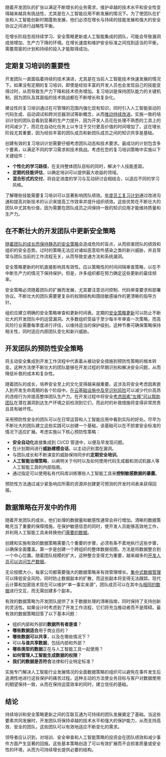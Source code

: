 随着开发团队的扩张以满足不断增长的业务需求，维护卓越的技术水平和安全性变得越来越具有挑战性，尤其是在人工智能应用不断发展的情况下。为了使团队在扩张和人工智能创新时期蓬勃发展，他们必须在增长与持续的技能发展和强大的安全协议之间进行战略性平衡。

在增长阶段忽视持续学习、安全策略更新或人工智能集成的团队，可能会导致漏洞成倍增加、生产力下降的环境。在增长速度和维护安全标准之间找到适当的平衡，需要周密的计划和持续的投入才能取得成功。

## 定期复习培训的重要性

开发团队一直面临着持续的技术演进，尤其是在当前人工智能技术快速发展的情况下。如果没有定期的复习培训，即使是经验丰富的开发人员也会发现自己的技能变得过时，从而导致生产力下降和技术债务增加。复习培训是保持团队能力的关键机制，因为团队及其面临的技术挑战都在不断增长和复杂化。

建设性的复习培训通过在可管理的范围内强化现有知识，同时引入人工智能驱动的代码生成、自动调试和跨浏览器测试等新概念，从而[推动持续改进](https://thenewstack.io/developer-productivity-metrics-drive-continuous-improvement/)。实施一致的培训计划的团队会看到显著的生产力提升，因为开发人员花在处理不熟悉的工具上的时间减少了，而花在自动化任务上以专注于交付更高价值的时间增加了。这在增长阶段尤其重要，因为经验丰富的团队成员和新团队成员之间的知识共享是基础。

创建有效的复习培训计划需要仔细考虑团队动态和技术要求。最成功的计划包含多个要素，以满足不同的学习需求和技术挑战。考虑在您的复习培训策略中实施以下关键组件：

*   **个性化的学习路径**，在支持整体团队目标的同时，解决个人技能差距。
*   **定期的技能评估**，以确定培训可以提供最大收益的领域。
*   **混合形式的交付**，将自定进度的学习与互动研讨会相结合，以适应不同的学习风格。

了解哪些技能需要复习培训可以显著影响团队绩效。[年度员工复习计划](https://www.bradyid.com/resources/refresher-training-guide)通过改进沟通和提高对新技术的认识来提高工作效率并提升组织绩效。这些优势在不断壮大的团队中尤其有价值，因为需要在团队成员之间保持一致的知识应用才能维持质量和生产力。

## 在不断壮大的开发团队中更新安全策略

[随着团队的成长而保持静态的安全策略](https://thenewstack.io/level-up-your-software-quality-with-static-code-analysis/)会造成危险的盲点，从而损害团队的绩效和组织的安全态势。过时的策略无法应对诸如恶意软件感染之类的新兴威胁，并且常常与团队当前的工作流程无关，从而导致变通方法和系统漏洞。

安全策略更新的时机直接影响其有效性。应以策略性的时间间隔审查策略，以在不中断生产力的情况下保持保护。但是，许多组织都在努力确定这些更新的最佳频率。

安全策略必须随着团队的扩展而发展，尤其要注意访问控制、代码审查要求和部署协议。不断壮大的团队需要更复杂的权限结构和围绕敏感操作的更清晰的指导方针。

组织应建立明确的安全策略审查和更新时间表。定期的[安全策略更新](https://hanwhavisionamerica.com/blog/how-often-should-you-update-your-organizations-security-policies/)可以防止不断壮大的开发团队中的运营漏洞。大多数组织受益于至少每半年审查一次策略，而高风险行业需要每季度进行评估，以维持适当的保护级别。这种节奏可确保策略保持相关性，同时适应内部团队变化和新兴威胁。

## 开发团队的预防性安全策略

将主动安全集成到开发工作流程中代表着从被动安全措施到预防性策略的根本转变。这种方法使不断壮大的团队能够在开发过程的早期识别和解决安全问题，从而降低补救的成本和复杂性。

随着团队的成长，培养安全至上的文化变得越来越重要。这涉及将安全考虑因素嵌入到开发生命周期的各个阶段中。[在云基础设施中及早识别风险](https://thenewstack.io/how-to-adopt-a-prevention-first-cloud-security-strategy/)可以减少代价高昂的违规行为并提高整体团队生产力。在开发过程中将安全[考虑因素“左移”可以帮助团队](https://thenewstack.io/5-security-tasks-devops-teams-should-consider-when-shifting-left/)在潜在漏洞到达生产环境之前检测到它们，而此时的补救措施将变得非常昂贵且具有破坏性。

采用预防性安全的团队可以在日常运营和人工智能应用中看到实际的好处。尽早为不断壮大的团队建立这些实践可以创建一个基础，该基础可以在不损害安全标准的情况下适应扩展。考虑实施以下核心预防性策略：

*   **安全自动化**直接集成到 CI/CD 管道中，以便及早发现问题。
*   在计划期间进行**威胁建模会话**，以主动识别潜在漏洞。
*   与团队成长和不断演变的威胁保持同步的**定期安全培训**。
*   **人工智能治理策略**，以阐明关于何时以及如何使用代码生成器和测试机器人等人工智能工具的内部指南。
*   通过指定可以使用私有代码库训练哪些人工智能工具来**控制敏感数据的暴露**。

预防性方法通过减少紧急响应所需的资源并创建更可预测的开发时间表来获得回报。

## 数据策略在开发中的作用

随着开发团队的成长，他们处理的数据量和敏感性通常会并行增加。清晰的数据策略充当了重要的保障措施，在保护敏感信息的同时，使开发人员能够高效地工作，并利用人工智能工具来转换他们[需要的数据](https://thenewstack.io/what-are-time-series-databases-and-why-do-you-need-them/)。

创建和实施有效的数据策略需要几个重要的步骤，必须有条不紊地执行这些步骤，以确保全面覆盖。第一步是创建一个跨组织的整体数据视图，方法是将数据整合到一个中心位置。随着团队规模的扩大，这种整合变得尤为重要，越来越多的[开发人员可以访问生产数据](https://thenewstack.io/live-data-is-rapidly-reshaping-product-development-practices/)。

无论规模大小，每家公司都需要强大的数据策略来有效管理增长。[集中式数据管理](https://thenewstack.io/why-every-company-needs-a-data-policy/)可以降低安全风险，同时防止数据副本的扩散，而这些副本将变得无法跟踪。现代云计算和加密技术现在可以维护“单一事实来源”，团队成员可以在其中[与相同的数据](https://thenewstack.io/cloud-native-computing-now-has-its-own-file-system-cubefs/)进行交互，而无需创建多个副本。

有效的数据策略为开发团队提供了关于数据处理的清晰指南，同时保持了支持创新的灵活性。如果设计时考虑到了开发工作流程，它们将充当推动者而不是障碍。最有效的数据策略回答了以下基本问题：

*   组织内部和外部的**数据所有者是谁**？
*   **哪些数据适合**用于商业目的？
*   **哪些数据可以共享**，以及在哪些情况下？
*   可以**与谁共享数据**，包括内部和外部？
*   **哪些类型的数据**正在与人工智能工具一起使用？
*   **如何管理人工智能生成数据的权限**？
*   **我们的数据是否符合**法律和行业特定标准？

实施专门解决人工智能行业发展情况的全面数据策略的组织可以避免在事件发生后追溯性地进行这些保护的痛苦过程。这种主动的方法使业务目标与客户对数据使用的期望保持一致，从而在保持运营效率的同时，建立信任的基础。

## 结论

持续培训和安全策略更新之间的互联互通为可持续的团队发展奠定了基础。当这些要素共同发展时，开发团队将保持卓越的技术水平和强大的保护能力，从而支持高效、安全的团队，这些团队可以有效地适应不断变化的需求。

领导者应认识到，对培训、安全审查和人工智能策略的投资会在团队绩效和减少事件方面产生显著的回报。这些基本策略创造了可以有效扩展而不会损害质量或安全性的环境，从而为可持续增长提供必要的结构。